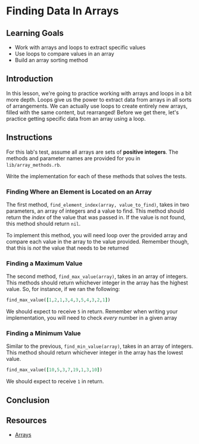 # Finding Data In Arrays

## Learning Goals

- Work with arrays and loops to extract specific values
- Use loops to compare values in an array
- Build an array sorting method

## Introduction

In this lesson, we're going to practice working with arrays and loops in a bit
more depth. Loops give us the power to extract data from arrays in all sorts of
arrangements. We can actually use loops to create entirely new arrays, filled
with the same content, but rearranged! Before we get there, let's practice
getting specific data from an array using a loop.

## Instructions

For this lab's test, assume all arrays are sets of **positive integers**. The
methods and parameter names are provided for you in `lib/array_methods.rb`.

Write the implementation for each of these methods that solves the tests.

### Finding Where an Element is Located on an Array

The first method, `find_element_index(array, value_to_find)`, takes in two
parameters, an array of integers and a value to find. This method should
return the _index_ of the value that was passed in. If the value is not found,
this method should return `nil`.

To implement this method, you will need loop over the provided array and compare
each value in the array to the value provided. Remember though, that this is
_not_ the value that needs to be returned

### Finding a Maximum Value

The second method, `find_max_value(array)`, takes in an array of integers. This
methods should return whichever integer in the array has the highest value. So,
for instance, if we ran the following:

```ruby
find_max_value([1,2,1,3,4,3,5,4,3,2,1])
```

We should expect to receive `5` in return. Remember when writing your
implementation, you will need to check _every_ number in a given array

### Finding a Minimum Value

Similar to the previous, `find_min_value(array)`, takes in an array of integers.
This method should return whichever integer in the array has the lowest value.

```ruby
find_max_value([10,5,3,7,19,1,3,10])
```

We should expect to receive `1` in return.

## Conclusion

## Resources

- [Arrays](https://ruby-doc.org/core-2.5.3/Array.html)
